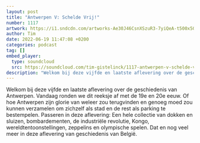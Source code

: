 ```yaml
---
layout: post
title: "Antwerpen V: Schelde Vrij!"
number: 1117
artwork: https://i1.sndcdn.com/artworks-Ae30J46CsnXSzuR3-7yiQeA-t500x500.jpg
author: Tim
date: 2022-06-19 11:47:08 +0200
categories: podcast
tag: []
embed_player:
  type: soundcloud
  src: https://soundcloud.com/tim-gistelinck/1117-antwerpen-v-schelde-vrij
description: "Welkom bij deze vijfde en laatste aflevering over de geschiedenis van Antwerpen."
---
```

Welkom bij deze vijfde en laatste aflevering over de geschiedenis van Antwerpen. Vandaag ronden we dit reeksje af met de 19e en 20e eeuw. Of hoe Antwerpen zijn glorie van weleer zou terugvinden en genoeg moed zou kunnen verzamelen om zichzelf als stad en de rest als parking te bestempelen. Passeren in deze aflevering: Een hele collectie van dokken en sluizen, bombardementen, de industriële revolutie, Kongo, wereldtentoonstellingen, zeppelins en olympische spelen. Dat en nog veel meer in deze aflevering van geschiedenis van België.